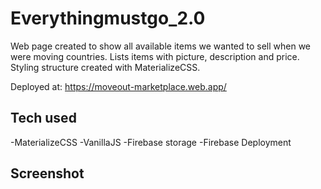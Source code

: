 # Everythingmustgo_2.0
Web page created to show all available items we wanted to sell when we were moving countries. Lists items with picture, description and price. Styling structure created with MaterializeCSS.

Deployed at:
https://moveout-marketplace.web.app/

## Tech used

-MaterializeCSS
-VanillaJS
-Firebase storage
-Firebase Deployment


## Screenshot
